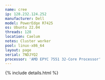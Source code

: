 ```yaml
---
name: cree
ip: 128.232.124.252
manufacturer: Dell
model: PowerEdge R7425
os: Ubuntu 22.04
threads: 128
location: Caelum
notes: Cluster worker
pool: linux-x86_64
layout: page
serial: 7NDJYQ2
processor: 'AMD EPYC 7551 32-Core Processor'
---
```

{% include details.html %} 

